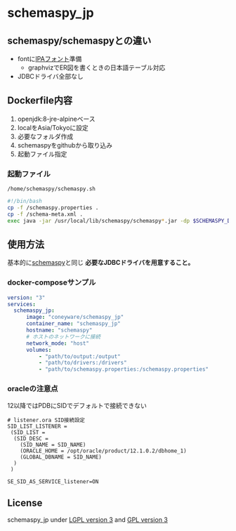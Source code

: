 # schemaspy_jp

## schemaspy/schemaspyとの違い

* fontに[IPAフォント](https://ipafont.ipa.go.jp/old/ipafont/download.html)準備
	+ graphvizでER図を書くときの日本語テーブル対応
* JDBCドライバ全部なし

## Dockerfile内容

1. openjdk:8-jre-alpineベース
1. localをAsia/Tokyoに設定
1. 必要なフォルダ作成
1. schemaspyをgithubから取り込み
1. 起動ファイル指定

### 起動ファイル

`/home/schemaspy/schemaspy.sh`
``` bash
#!/bin/bash
cp -f /schemaspy.properties .
cp -f /schema-meta.xml .
exec java -jar /usr/local/lib/schemaspy/schemaspy*.jar -dp $SCHEMASPY_DRIVERS -o $SCHEMASPY_OUTPUT "$@"
```

## 使用方法

基本的に[schemaspy](https://hub.docker.com/r/schemaspy/schemaspy)と同じ
__必要なJDBCドライバを用意すること。__

### docker-composeサンプル

``` yml
version: "3"
services:
  schemaspy_jp:
      image: "coneyware/schemaspy_jp"
      container_name: "schemaspy_jp"
      hostname: "schemaspy"
      # ホストのネットワークに接続
      network_mode: "host"
      volumes:
          - "path/to/output:/output"
          - "path/to/drivers:/drivers"
          - "path/to/schemaspy.properties:/schemaspy.properties"
```

### oracleの注意点

12以降ではPDBにSIDでデフォルトで接続できない
``` listener.ora
# listener.ora SID接続設定
SID_LIST_LISTENER =
 (SID_LIST =
  (SID_DESC =
    (SID_NAME = SID_NAME)
    (ORACLE_HOME = /opt/oracle/product/12.1.0.2/dbhome_1)
    (GLOBAL_DBNAME = SID_NAME)
  )
 )

SE_SID_AS_SERVICE_listener=ON
```

## License

schemaspy_jp under [LGPL version 3](https://www.gnu.org/licenses/lgpl-3.0.ja.html) and [GPL version 3](https://www.gnu.org/licenses/gpl-3.0.html)


